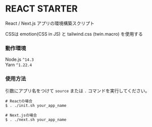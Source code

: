 # REACT STARTER

React / Next.js アプリの環境構築スクリプト

CSSは emotion(CSS in JS) と tailwind.css (twin.macro) を使用する

### 動作環境
Node.js `^14.3`  
Yarn `^1.22.4`


### 使用方法
引数にアプリ名をつけて `source` または `.` コマンドを実行してください。

```
# Reactの場合
$ . ./init.sh your_app_name

# Next.jsの場合
$ . ./next.sh your_app_name
```
